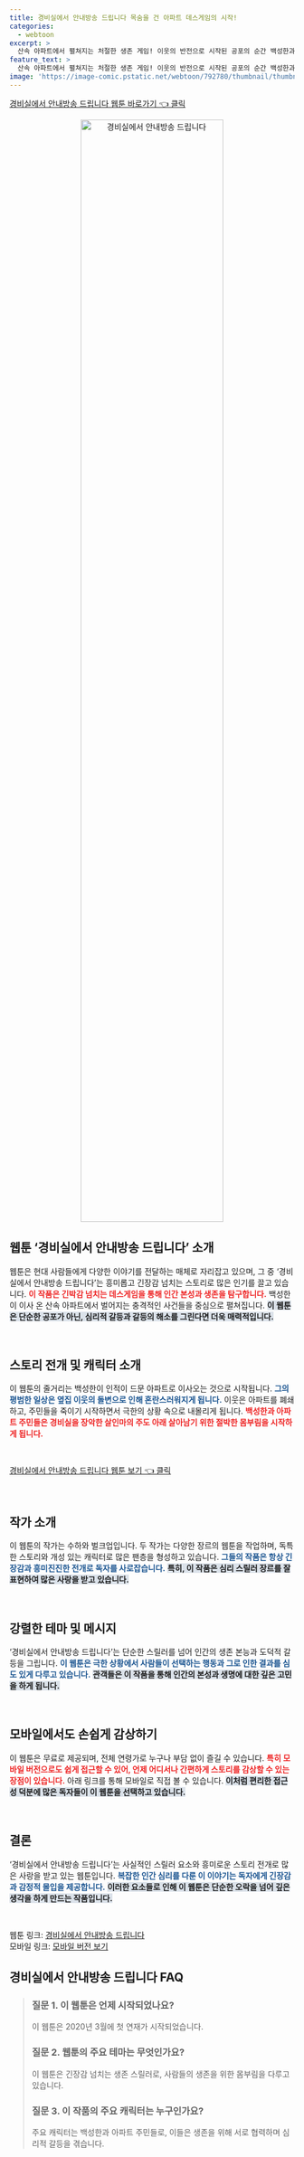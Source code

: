 ```yaml
---
title: 경비실에서 안내방송 드립니다 목숨을 건 아파트 데스게임의 시작!
categories:
  - webtoon
excerpt: >
  산속 아파트에서 펼쳐지는 처절한 생존 게임! 이웃의 반전으로 시작된 공포의 순간 백성한과 주민들의 목숨을 건 사투가 시작됩니다. 당신은 이 치열한 스릴 속에서 살아남을 수 있을까요?
feature_text: >
  산속 아파트에서 펼쳐지는 처절한 생존 게임! 이웃의 반전으로 시작된 공포의 순간 백성한과 주민들의 목숨을 건 사투가 시작됩니다. 당신은 이 치열한 스릴 속에서 살아남을 수 있을까요?
image: 'https://image-comic.pstatic.net/webtoon/792780/thumbnail/thumbnail_IMAG21_3617014355049527398.jpg'
---
```


<p><a class="modoo-button" href="https://comic.naver.com/webtoon/list?titleId=792780" rel="nofollow noopener">경비실에서 안내방송 드립니다 웹툰 바로가기 👈 클릭</a></p>
<figure class="image" style="width: 50%; height: 50%; text-align: center; margin: auto;"><img alt="경비실에서 안내방송 드립니다" src="https://image-comic.pstatic.net/webtoon/792780/thumbnail/thumbnail_IMAG21_3617014355049527398.jpg" style="width: 100%; height: 100%; object-fit: cover;"/></figure>
<h2 data-ke-size="size26" id="웹툰_경비실에서_안내방송_드립니다">웹툰 ‘경비실에서 안내방송 드립니다’ 소개</h2>
<p data-ke-size="size16">웹툰은 현대 사람들에게 다양한 이야기를 전달하는 매체로 자리잡고 있으며, 그 중 ‘경비실에서 안내방송 드립니다’는 흥미롭고 긴장감 넘치는 스토리로 많은 인기를 끌고 있습니다. <b><span style="color: #ee2323;">이 작품은 긴박감 넘치는 데스게임을 통해 인간 본성과 생존을 탐구합니다.</span></b>   백성한이 이사 온 산속 아파트에서 벌어지는 충격적인 사건들을 중심으로 펼쳐집니다. <b><span style="background-color: #21538527;">이 웹툰은 단순한 공포가 아닌, 심리적 갈등과 갈등의 해소를 그린다면 더욱 매력적입니다.</span></b></p>
<p data-ke-size="size16"> </p>
<h2 data-ke-size="size23" id="스토리_전개_및_캐릭터_소개">스토리 전개 및 캐릭터 소개</h2>
<p data-ke-size="size16">이 웹툰의 줄거리는 백성한이 인적이 드문 아파트로 이사오는 것으로 시작됩니다. <b><span style="color: #1a5490;">그의 평범한 일상은 옆집 이웃의 돌변으로 인해 혼란스러워지게 됩니다.</span></b> 이웃은 아파트를 폐쇄하고, 주민들을 죽이기 시작하면서 극한의 상황 속으로 내몰리게 됩니다. <b><span style="color: #ee2323;">백성한과 아파트 주민들은 경비실을 장악한 살인마의 주도 아래 살아남기 위한 절박한 몸부림을 시작하게 됩니다.</span></b></p>
<p data-ke-size="size16"> </p>
<p><a class="modoo-button" href="https://m.comic.naver.com/webtoon/list?titleId=792780" rel="nofollow noopener">경비실에서 안내방송 드립니다 웹툰 보기 👈 클릭</a></p><br/>
<h2 data-ke-size="size23" id="작가_소개">작가 소개</h2>
<p data-ke-size="size16">이 웹툰의 작가는 수하와 벌크업입니다. 두 작가는 다양한 장르의 웹툰을 작업하며, 독특한 스토리와 개성 있는 캐릭터로 많은 팬층을 형성하고 있습니다. <b><span style="color: #1a5490;">그들의 작품은 항상 긴장감과 흥미진진한 전개로 독자를 사로잡습니다.</span></b> <b><span style="background-color: #21538527;">특히, 이 작품은 심리 스릴러 장르를 잘 표현하여 많은 사랑을 받고 있습니다.</span></b></p>
<p data-ke-size="size16"> </p>
<h2 data-ke-size="size23" id="강렬한_테마">강렬한 테마 및 메시지</h2>
<p data-ke-size="size16">‘경비실에서 안내방송 드립니다’는 단순한 스릴러를 넘어 인간의 생존 본능과 도덕적 갈등을 그립니다. <b><span style="color: #1a5490;">이 웹툰은 극한 상황에서 사람들이 선택하는 행동과 그로 인한 결과를 심도 있게 다루고 있습니다.</span></b> <b><span style="background-color: #21538527;">관객들은 이 작품을 통해 인간의 본성과 생명에 대한 깊은 고민을 하게 됩니다.</span></b></p>
<p data-ke-size="size16"> </p>
<h2 data-ke-size="size26" id="모바일_편의성">모바일에서도 손쉽게 감상하기</h2>
<p data-ke-size="size16">이 웹툰은 무료로 제공되며, 전체 연령가로 누구나 부담 없이 즐길 수 있습니다. <b><span style="color: #ee2323;">특히 모바일 버전으로도 쉽게 접근할 수 있어, 언제 어디서나 간편하게 스토리를 감상할 수 있는 장점이 있습니다.</span></b> 아래 링크를 통해 모바일로 직접 볼 수 있습니다. <b><span style="background-color: #21538527;">이처럼 편리한 접근성 덕분에 많은 독자들이 이 웹툰을 선택하고 있습니다.</span></b></p>
<p data-ke-size="size16"> </p>
<h2 data-ke-size="size23" id="결론">결론</h2>
<p data-ke-size="size16">‘경비실에서 안내방송 드립니다’는 사실적인 스릴러 요소와 흥미로운 스토리 전개로 많은 사랑을 받고 있는 웹툰입니다. <b><span style="color: #1a5490;">복잡한 인간 심리를 다룬 이 이야기는 독자에게 긴장감과 감정적 몰입을 제공합니다.</span></b> <b><span style="background-color: #21538527;">이러한 요소들로 인해 이 웹툰은 단순한 오락을 넘어 깊은 생각을 하게 만드는 작품입니다.</span></b></p>
<p data-ke-size="size16"> </p>
<p data-ke-size="size16">웹툰 링크: <a href="https://comic.naver.com/webtoon/list?titleId=792780">경비실에서 안내방송 드립니다</a><br/>
모바일 링크: <a href="https://m.comic.naver.com/webtoon/list?titleId=792780">모바일 버전 보기</a></p>
<h2 id=경비실에서 안내방송 드립니다_FAQ>경비실에서 안내방송 드립니다 FAQ</h2>
<div itemscope="" itemtype="https://schema.org/FAQPage"> <blockquote> <div itemscope="" itemprop="mainEntity" itemtype="https://schema.org/Question"> <h3 id="질문_1" itemprop="name">질문 1. 이 웹툰은 언제 시작되었나요? </h3> <div itemscope="" itemprop="acceptedAnswer" itemtype="https://schema.org/Answer"> <span itemprop="text"> <p>이 웹툰은 2020년 3월에 첫 연재가 시작되었습니다.</p> </span> </div> </div> <div itemscope="" itemprop="mainEntity" itemtype="https://schema.org/Question"> <h3 id="질문_2" itemprop="name">질문 2. 웹툰의 주요 테마는 무엇인가요? </h3> <div itemscope="" itemprop="acceptedAnswer" itemtype="https://schema.org/Answer"> <span itemprop="text"> <p>이 웹툰은 긴장감 넘치는 생존 스릴러로, 사람들의 생존을 위한 몸부림을 다루고 있습니다.</p> </span> </div> </div> <div itemscope="" itemprop="mainEntity" itemtype="https://schema.org/Question"> <h3 id="질문_3" itemprop="name">질문 3. 이 작품의 주요 캐릭터는 누구인가요?</h3> <div itemscope="" itemprop="acceptedAnswer" itemtype="https://schema.org/Answer"> <span itemprop="text"> <p>주요 캐릭터는 백성한과 아파트 주민들로, 이들은 생존을 위해 서로 협력하며 심리적 갈등을 겪습니다.</p> </span> </div> </div> </blockquote> </div>

